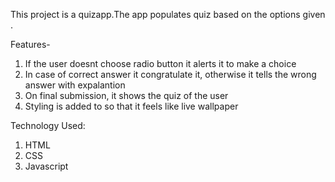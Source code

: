 This project is a quizapp.The app populates quiz based on the options given .

Features-
 1) If the user doesnt choose radio button it alerts it to make a choice
 2) In case of correct answer it congratulate it, otherwise it tells the wrong answer with expalantion
 3) On final submission, it shows the quiz of the user
 4) Styling is added to so that it feels like live wallpaper

 Technology Used:
  1) HTML
  2) CSS
  3) Javascript
